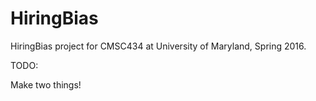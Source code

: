 # HiringBias
HiringBias project for CMSC434 at University of Maryland, Spring 2016.


TODO:

Make two things!
